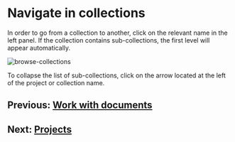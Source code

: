 # Navigate in collections

In order to go from a collection to another, click on the relevant name in the left panel. If the collection contains sub-collections, the first level will appear automatically.

![browse-collections](img/browse-collections.png)

To collapse the list of sub-collections, click on the arrow located at the left of the project or collection name.

## Previous: [Work with documents](../documents/work-with-documents.md)
## Next: [Projects](./projects/index.md)